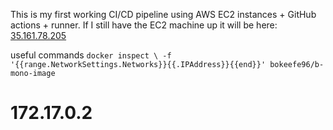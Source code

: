 
This is my first working CI/CD pipeline using AWS EC2 instances + GitHub actions + runner. If I still have the EC2 machine up it will be here:
<a href="http://35.161.78.205/" target="_blank">35.161.78.205</a>


useful commands
 `docker inspect \
   -f '{{range.NetworkSettings.Networks}}{{.IPAddress}}{{end}}' bokeefe96/b-mono-image`
# 172.17.0.2

